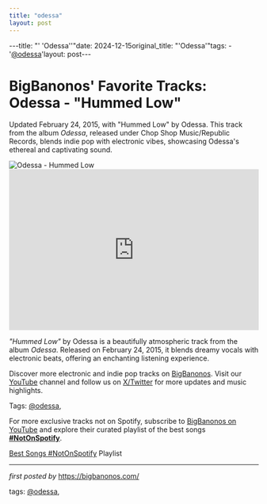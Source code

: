 ```yaml
---
title: "odessa"
layout: post
---
```

---title: "' 'Odessa''"date: 2024-12-15original_title: "'Odessa'"tags:  - '[@odessa](/tags/odessa/)'layout: post---<!-- Post Title --><h1 >BigBanonos' Favorite Tracks: Odessa - "Hummed Low"</h1> <!-- Introductory Text --><p >Updated February 24, 2015, with "Hummed Low" by Odessa. This track from the album <em>Odessa</em>, released under Chop Shop Music/Republic Records, blends indie pop with electronic vibes, showcasing Odessa's ethereal and captivating sound.</p> <!-- Featured Image --><div > <img src="https://images.rapgenius.com/73a0e5d2149a5f95780cc06b6c047b0f.1000x395x1.jpg" alt="Odessa - Hummed Low" /></div> <!-- YouTube Video Embed --><div > <iframe width="100%" height="325" src="https://www.youtube.com/embed/Hx-Kx_wwyQ8" title="Odessa - Hummed Low Official Music Video" frameborder="0" allow="accelerometer; autoplay; clipboard-write; encrypted-media; gyroscope; picture-in-picture; web-share" referrerpolicy="strict-origin-when-cross-origin" allowfullscreen></iframe></div> <!-- Song Information --><div > <p><em>"Hummed Low"</em> by Odessa is a beautifully atmospheric track from the album <em>Odessa</em>. Released on February 24, 2015, it blends dreamy vocals with electronic beats, offering an enchanting listening experience.</p></div> <!-- Footer Links --><div > <p>Discover more electronic and indie pop tracks on <a href="https://bigbanonos.com/" target="_blank">BigBanonos</a>. Visit our <a href="https://www.youtube.com/[@BigBanonos](/tags/BigBanonos/)" target="_blank">YouTube</a> channel and follow us on <a href="https://x.com/bigbanonos" target="_blank">X/Twitter</a> for more updates and music highlights.</p></div> <!-- Tags --><p >Tags: [@odessa](/tags/odessa/),</p><!--Subscribe and Playlist Links--><div>    <p>For more exclusive tracks not on Spotify, subscribe to <a href="https://www.youtube.com/[@BigBanonos](/tags/BigBanonos/)" target="_blank">BigBanonos on YouTube</a> and explore their curated playlist of the best songs <strong>[#NotOnSpotify](/tags/NotOnSpotify/)</strong>.</p>    <p><a href="https://www.youtube.com/playlist?list=PLtuNtuTatqI0kFahUCbtbfenC_ET5O_tr" target="_blank">Best Songs [#NotOnSpotify](/tags/NotOnSpotify/) Playlist<br /></a></p></div><hr /><p><em>first posted by</em> <a href="https://bigbanonos.com/" rel="noopener" target="_new">https://bigbanonos.com/</a></p><p>tags: [@odessa](/tags/odessa/),</p>